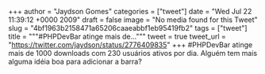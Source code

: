 
+++
author = "Jaydson Gomes"
categories = ["tweet"]
date = "Wed Jul 22 11:39:12 +0000 2009"
draft = false
image = "No media found for this Tweet"
slug = "4bf1963b2158471a65206caaeabbf1eb95419fb2"
tags = ["tweet"]
title = """#PHPDevBar atinge mais de..."""
tweet = true
tweet_url = "https://twitter.com/jaydson/status/2776409835"
+++
#PHPDevBar atinge mais de 1000 downloads com 230 usuários ativos por dia. Alguém tem mais alguma idéia boa para adicionar a barra?
